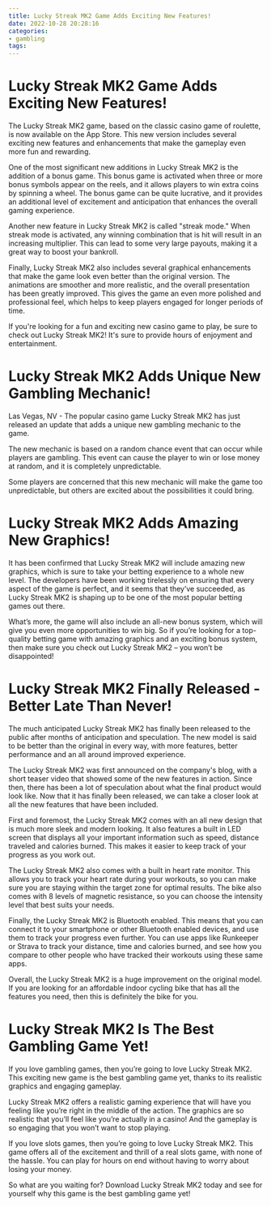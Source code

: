 ```yaml
---
title: Lucky Streak MK2 Game Adds Exciting New Features!
date: 2022-10-28 20:28:16
categories:
- gambling
tags:
---
```



#  Lucky Streak MK2 Game Adds Exciting New Features!

The Lucky Streak MK2 game, based on the classic casino game of roulette, is now available on the App Store. This new version includes several exciting new features and enhancements that make the gameplay even more fun and rewarding.

One of the most significant new additions in Lucky Streak MK2 is the addition of a bonus game. This bonus game is activated when three or more bonus symbols appear on the reels, and it allows players to win extra coins by spinning a wheel. The bonus game can be quite lucrative, and it provides an additional level of excitement and anticipation that enhances the overall gaming experience.

Another new feature in Lucky Streak MK2 is called "streak mode." When streak mode is activated, any winning combination that is hit will result in an increasing multiplier. This can lead to some very large payouts, making it a great way to boost your bankroll.

Finally, Lucky Streak MK2 also includes several graphical enhancements that make the game look even better than the original version. The animations are smoother and more realistic, and the overall presentation has been greatly improved. This gives the game an even more polished and professional feel, which helps to keep players engaged for longer periods of time.

If you're looking for a fun and exciting new casino game to play, be sure to check out Lucky Streak MK2! It's sure to provide hours of enjoyment and entertainment.

#  Lucky Streak MK2 Adds Unique New Gambling Mechanic!

Las Vegas, NV - The popular casino game Lucky Streak MK2 has just released an update that adds a unique new gambling mechanic to the game.

The new mechanic is based on a random chance event that can occur while players are gambling. This event can cause the player to win or lose money at random, and it is completely unpredictable.

Some players are concerned that this new mechanic will make the game too unpredictable, but others are excited about the possibilities it could bring.

#  Lucky Streak MK2 Adds Amazing New Graphics!

It has been confirmed that Lucky Streak MK2 will include amazing new graphics, which is sure to take your betting experience to a whole new level. The developers have been working tirelessly on ensuring that every aspect of the game is perfect, and it seems that they’ve succeeded, as Lucky Streak MK2 is shaping up to be one of the most popular betting games out there.

What’s more, the game will also include an all-new bonus system, which will give you even more opportunities to win big. So if you’re looking for a top-quality betting game with amazing graphics and an exciting bonus system, then make sure you check out Lucky Streak MK2 – you won’t be disappointed!

#  Lucky Streak MK2 Finally Released - Better Late Than Never!

The much anticipated Lucky Streak MK2 has finally been released to the public after months of anticipation and speculation. The new model is said to be better than the original in every way, with more features, better performance and an all around improved experience.

The Lucky Streak MK2 was first announced on the company's blog, with a short teaser video that showed some of the new features in action. Since then, there has been a lot of speculation about what the final product would look like. Now that it has finally been released, we can take a closer look at all the new features that have been included.

First and foremost, the Lucky Streak MK2 comes with an all new design that is much more sleek and modern looking. It also features a built in LED screen that displays all your important information such as speed, distance traveled and calories burned. This makes it easier to keep track of your progress as you work out.

The Lucky Streak MK2 also comes with a built in heart rate monitor. This allows you to track your heart rate during your workouts, so you can make sure you are staying within the target zone for optimal results. The bike also comes with 8 levels of magnetic resistance, so you can choose the intensity level that best suits your needs.

Finally, the Lucky Streak MK2 is Bluetooth enabled. This means that you can connect it to your smartphone or other Bluetooth enabled devices, and use them to track your progress even further. You can use apps like Runkeeper or Strava to track your distance, time and calories burned, and see how you compare to other people who have tracked their workouts using these same apps.

Overall, the Lucky Streak MK2 is a huge improvement on the original model. If you are looking for an affordable indoor cycling bike that has all the features you need, then this is definitely the bike for you.

#  Lucky Streak MK2 Is The Best Gambling Game Yet!

If you love gambling games, then you’re going to love Lucky Streak MK2. This exciting new game is the best gambling game yet, thanks to its realistic graphics and engaging gameplay.

Lucky Streak MK2 offers a realistic gaming experience that will have you feeling like you’re right in the middle of the action. The graphics are so realistic that you’ll feel like you’re actually in a casino! And the gameplay is so engaging that you won’t want to stop playing.

If you love slots games, then you’re going to love Lucky Streak MK2. This game offers all of the excitement and thrill of a real slots game, with none of the hassle. You can play for hours on end without having to worry about losing your money.

So what are you waiting for? Download Lucky Streak MK2 today and see for yourself why this game is the best gambling game yet!